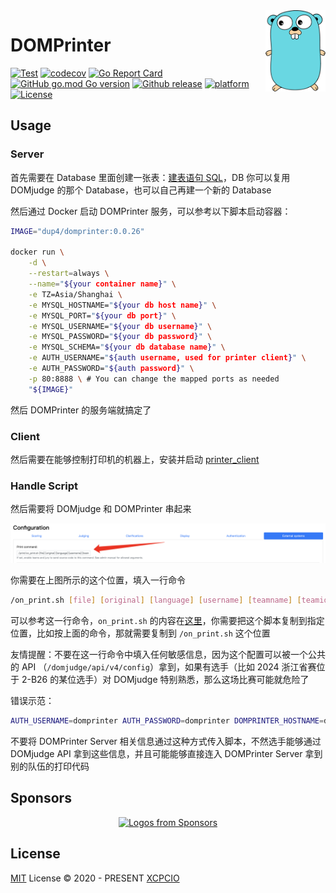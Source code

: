 <img align="right" width="96" src="./assets/go_logo.png">

# DOMPrinter

[![Test](https://github.com/xcpcio/domprinter/actions/workflows/test.yml/badge.svg)](https://github.com/xcpcio/domprinter/actions/workflows/test.yml)
[![codecov](https://codecov.io/gh/xcpcio/domprinter/branch/main/graph/badge.svg?token=5Q80B98LPI)](https://codecov.io/gh/xcpcio/domprinter)
[![Go Report Card](https://goreportcard.com/badge/github.com/xcpcio/domprinter)](https://goreportcard.com/report/github.com/xcpcio/domprinter)
[![GitHub go.mod Go version](https://img.shields.io/github/go-mod/go-version/xcpcio/domprinter)](https://github.com/xcpcio/domprinter/blob/main/go.mod)
[![Github release](https://img.shields.io/github/release/xcpcio/domprinter.svg)](https://github.com/xcpcio/domprinter/releases)
[![platform](https://img.shields.io/badge/platform-Windows%20%7C%20macOS%20%7C%20Linux-blue.svg)](https://github.com/xcpcio/domprinter/releases)
[![License][license-image-mit]][license-link-mit]

## Usage

### Server

首先需要在 Database 里面创建一张表：[建表语句 SQL](./biz/model/sql/print_task.sql)，DB 你可以复用 DOMjudge 的那个 Database，也可以自己再建一个新的 Database

然后通过 Docker 启动 DOMPrinter 服务，可以参考以下脚本启动容器：

```bash
IMAGE="dup4/domprinter:0.0.26"

docker run \
    -d \
    --restart=always \
    --name="${your container name}" \
    -e TZ=Asia/Shanghai \
    -e MYSQL_HOSTNAME="${your db host name}" \
    -e MYSQL_PORT="${your db port}" \
    -e MYSQL_USERNAME="${your db username}" \
    -e MYSQL_PASSWORD="${your db password}" \
    -e MYSQL_SCHEMA="${your db database name}" \
    -e AUTH_USERNAME="${auth username, used for printer client}" \
    -e AUTH_PASSWORD="${auth password}" \
    -p 80:8888 \ # You can change the mapped ports as needed
    "${IMAGE}"
```

然后 DOMPrinter 的服务端就搞定了

### Client

然后需要在能够控制打印机的机器上，安装并启动 [printer_client](./printer_client/README.md)

### Handle Script

然后需要将 DOMjudge 和 DOMPrinter 串起来

![alt text](./assets/tutorial_image.png)

你需要在上图所示的这个位置，填入一行命令

```bash
/on_print.sh [file] [original] [language] [username] [teamname] [teamid] [location] 2>&1
```

可以参考这一行命令，`on_print.sh` 的内容在[这里](./cmd/handle_print_cmd/exec.sh)，你需要把这个脚本复制到指定位置，比如按上面的命令，那就需要复制到 `/on_print.sh` 这个位置

友情提醒：不要在这一行命令中填入任何敏感信息，因为这个配置可以被一个公共的 API （`/domjudge/api/v4/config`）拿到，如果有选手（比如 2024 浙江省赛位于 2-B26 的某位选手）对 DOMjudge 特别熟悉，那么这场比赛可能就危险了

错误示范：

```bash
AUTH_USERNAME=domprinter AUTH_PASSWORD=domprinter DOMPRINTER_HOSTNAME=domprinter /on_print.sh [file] [original] [language] [username] [teamname] [teamid] [location] 2>&1
```

不要将 DOMPrinter Server 相关信息通过这种方式传入脚本，不然选手能够通过 DOMjudge API 拿到这些信息，并且可能能够直接连入 DOMPrinter Server 拿到别的队伍的打印代码

## Sponsors

<p align="center">
  <a href="https://github.com/sponsors/Dup4">
    <img src='https://sponsor.dup4.com' alt="Logos from Sponsors" />
  </a>
</p>

## License

[MIT](./LICENSE) License © 2020 - PRESENT [XCPCIO][xcpcio]

[xcpcio]: https://github.com/xcpcio
[license-image-mit]: https://img.shields.io/badge/license-MIT-blue.svg?labelColor=333333
[license-link-mit]: https://mit-license.org/
